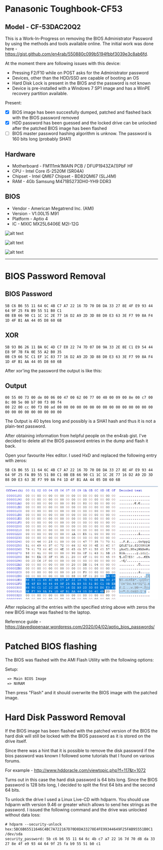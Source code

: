 # Panasonic Toughbook-CF53

## Model - CF-53DAC20Q2

This is a Work-In-Progress on removing the BIOS Administrator Password by using the methods and tools available online. 
The initial work was done here - https://gist.github.com/en4rab/550880c099b5194fbbf3039e3c8ab6fd.

At the moment there are following issues with this device:

* Pressing F2/F10 while on POST asks for the Administrator password 
* Devices, other than the HDD/SSD are capable of booting an OS
* Hard Disk Lock is present in the BIOS and the password is not known
* Device is pre-installed with a Windows 7 SP1 image and has a WinPE recovery partition available.

Present:

- [x] BIOS image has been succesfully dumped, patched and flashed back with the BIOS password removed
- [x] HDD password has been guessed and the locked drive can be unlocked after the patched BIOS image has been flashed
- [ ] BIOS master password hashing algorithm is unknow. The password is 160 bits long (probably SHA1)

## Hardware

* Motherboard - FM111mk1MAIN PCB / DFUP1943ZA(1)PbF HF
* CPU - Intel Core i5-2520M (SR04A)
* Chipset - Intel QM67 Chipset - BD82QM67 (SLJ4M)
* RAM - 4Gb Samsung M471B5273DH0-YH9 DDR3

## BIOS

* Vendor - American Megatrend Inc. (AMI)
* Version - V1.00L15 M91
* Platform - Aptio 4
* IC - MXIC MX25L6406E M2I-12G

![alt text](https://github.com/esters/Toughbook-CF53/blob/master/CF53-3LTSA43202.png "Screenshot")

![alt text](https://github.com/esters/Toughbook-CF53/blob/master/Motherboard%20-%201.jpg "Motherboard")

![alt text](https://github.com/esters/Toughbook-CF53/blob/master/Motherboard%20-%202.jpg "Motherboard")

---

# BIOS Password Removal

## BIOS Password
```
5B C6 B6 55 11 64 6C 4B C7 A7 22 16 7D 70 D8 DA 33 27 8E 4F E9 93 44 64 9F 25 FA B9 55 51 B0 C1
0B EB 66 90 C1 1C 1C 2E 77 16 D2 A9 2D 3D 88 D0 E3 63 3E F7 99 8A F4 1D 4F B1 AA 44 05 D8 60 6B
```

## XOR
```
5B 93 B6 26 11 BA 6C 4D C7 E0 22 74 7D 07 D8 9A 33 2E 8E C1 E9 54 44 E8 9F 7B FA 0E 55 A2 B0 35 
0B C9 66 5C C1 EF 1C 83 77 16 D2 A9 2D 3D 88 D0 E3 63 3E F7 99 8A F4 1D 4F B1 AA 44 05 D8 60 6B
```

After xor'ing the password the output is like this:

## Output
```
00 55 00 73 00 de 00 06 00 47 00 62 00 77 00 40 00 09 00 8e 00 c7 00 8c 00 5e 00 b7 00 f3 00 f4
00 22 00 cc 00 f3 00 ad 00 00 00 00 00 00 00 00 00 00 00 00 00 00 00 00 00 00 00 00 00 00 00 00
```

The Output is 40 bytes long and possibly is a SHA1 hash and thus it is not a plain-text password.

After obtaining information from helpful people on the en4rab gist. I've decided to delete all the BIOS password entries in the dump and flash it back.

Open your favourite Hex editor. I used HxD and replaced the following entry with zeros:

```
5B C6 B6 55 11 64 6C 4B C7 A7 22 16 7D 70 D8 DA 33 27 8E 4F E9 93 44 64 9F 25 FA B9 55 51 B0 C1 0B EB 66 90 C1 1C 1C 2E 77 16 D2 A9 2D 3D 88 D0 E3 63 3E F7 99 8A F4 1D 4F B1 AA 44 05 D8 60 6B
```

![alt text](https://github.com/esters/Toughbook-CF53-MK1/blob/master/HxD%20-%201.png "HxD")

After replacing all the entries with the specified string above with zeros the new BIOS image was flashed to the laptop. 

Reference guide - https://davedippenaar.wordpress.com/2020/04/02/aptio_bios_passwords/

# Patched BIOS flashing

The BIOS was flashed with the AMI Flash Utility with the following options:

Setup:
```
 => Main BIOS Image
 => NVRAM
```
Then press "Flash" and it should overwrite the BIOS image with the patched image.

# Hard Disk Password Removal

If the BIOS image has been flashed with the patched version of the BIOS the hard disk will still be locked with the BIOS password as it is stored on the drive itself.

Since there was a hint that it is possible to remove the disk password if the bios password was known I followed some tutorials that I found on various forums.

For example - http://www.hddoracle.com/viewtopic.php?f=117&t=1072

Turns out in this case the hard disk password is 64 bits long. Since the BIOS password is 128 bits long, I decided to split the first 64 bits and the second 64 bits.

To unlock the drive I used a Linux Live-CD with hdparm. You should use hdparm with version 9.46 or greater which allows to send hex strings as the password. I issued the following command and the drive was unlocked without data loss:

```
# hdparm --security-unlock hex:5BC6B65511646C4BC7A722167D70D8DA33278E4FE99344649F25FAB95551B0C1 /dev/sda
security_password: 5b c6 b6 55 11 64 6c 4b c7 a7 22 16 7d 70 d8 da 33 27 8e 4f e9 93 44 64 9f 25 fa b9 55 51 b0 c1
```
